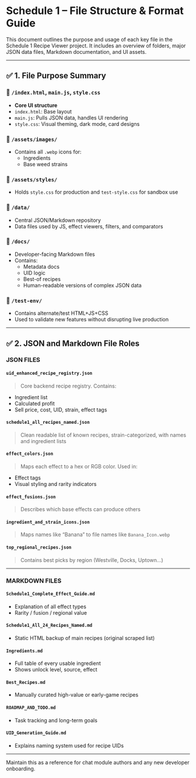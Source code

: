 # Schedule 1 – File Structure & Format Guide

This document outlines the purpose and usage of each key file in the Schedule 1 Recipe Viewer project. It includes an overview of folders, major JSON data files, Markdown documentation, and UI assets.

---

## ✅ 1. File Purpose Summary

### 📁 `/index.html`, `main.js`, `style.css`
- **Core UI structure**
- `index.html`: Base layout
- `main.js`: Pulls JSON data, handles UI rendering
- `style.css`: Visual theming, dark mode, card designs

### 📁 `/assets/images/`
- Contains all `.webp` icons for:
  - Ingredients
  - Base weed strains

### 📁 `/assets/styles/`
- Holds `style.css` for production and `test-style.css` for sandbox use

### 📁 `/data/`
- Central JSON/Markdown repository
- Data files used by JS, effect viewers, filters, and comparators

### 📁 `/docs/`
- Developer-facing Markdown files
- Contains:
  - Metadata docs
  - UID logic
  - Best-of recipes
  - Human-readable versions of complex JSON data

### 📁 `/test-env/`
- Contains alternate/test HTML+JS+CSS
- Used to validate new features without disrupting live production

---

## ✅ 2. JSON and Markdown File Roles

### JSON FILES

#### `uid_enhanced_recipe_registry.json`
> Core backend recipe registry. Contains:
- Ingredient list
- Calculated profit
- Sell price, cost, UID, strain, effect tags

#### `schedule1_all_recipes_named.json`
> Clean readable list of known recipes, strain-categorized, with names and ingredient lists

#### `effect_colors.json`
> Maps each effect to a hex or RGB color. Used in:
- Effect tags
- Visual styling and rarity indicators

#### `effect_fusions.json`
> Describes which base effects can produce others

#### `ingredient_and_strain_icons.json`
> Maps names like “Banana” to file names like `Banana_Icon.webp`

#### `top_regional_recipes.json`
> Contains best picks by region (Westville, Docks, Uptown...)

---

### MARKDOWN FILES

#### `Schedule1_Complete_Effect_Guide.md`
- Explanation of all effect types
- Rarity / fusion / regional value

#### `Schedule1_All_24_Recipes_Named.md`
- Static HTML backup of main recipes (original scraped list)

#### `Ingredients.md`
- Full table of every usable ingredient
- Shows unlock level, source, effect

#### `Best_Recipes.md`
- Manually curated high-value or early-game recipes

#### `ROADMAP_AND_TODO.md`
- Task tracking and long-term goals

#### `UID_Generation_Guide.md`
- Explains naming system used for recipe UIDs

---

Maintain this as a reference for chat module authors and any new developer onboarding.
